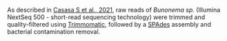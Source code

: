 As described in [Casasa S et al., 2021](https://pubmed.ncbi.nlm.nih.gov/32931588/), raw reads of _Bunonema sp._ (Illumina NextSeq 500 - short-read sequencing technology) were trimmed and quality-filtered using [Trimmomatic](http://www.usadellab.org/cms/?page=trimmomatic), followed by a [SPAdes](https://github.com/ablab/spades) assembly and bacterial contamination removal.
